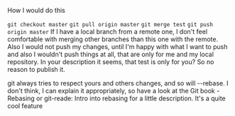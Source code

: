 How I would do this

`git checkout master`
`git pull origin master`
`git merge test`
`git push origin master`
If I have a local branch from a remote one, I don't feel comfortable with merging other branches than this one with the remote. Also I would not push my changes, until I'm happy with what I want to push and also I wouldn't push things at all, that are only for me and my local repository. In your description it seems, that test is only for you? So no reason to publish it.

git always tries to respect yours and others changes, and so will --rebase. I don't think, I can explain it appropriately, so have a look at the Git book - Rebasing or git-reade: Intro into rebasing for a little description. It's a quite cool feature
